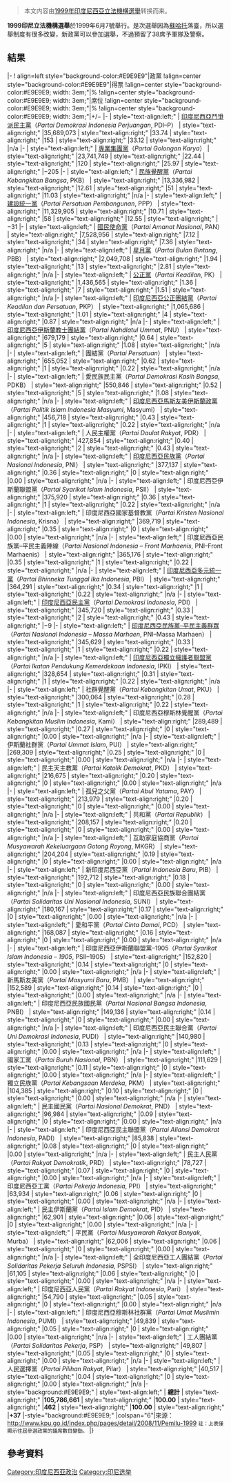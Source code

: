 > 本文内容由[1999年印度尼西亞立法機構選舉](https://zh.wikipedia.org/wiki/1999年印度尼西亞立法機構選舉)转换而来。


**1999印尼立法機構選舉**於1999年6月7號舉行。是次選舉因為[蘇哈托](../Page/蘇哈托.md "wikilink")落臺，所以選舉制度有很多改變，新政黨可以參加選舉，不過預留了38席予軍隊及警察。

## 結果

|- \! align=left style="background-color:\#E9E9E9"|政黨 \!align=center style="background-color:\#E9E9E9"|得票 \!align=center style="background-color:\#E9E9E9; width: 3em;"|% \!align=center style="background-color:\#E9E9E9; width: 3em;"|席位 \!align=center style="background-color:\#E9E9E9; width: 3em;"|% \!align=center style="background-color:\#E9E9E9; width: 3em;"|+/− |- | style="text-align:left;" | [印度尼西亞鬥爭派民主黨](https://zh.wikipedia.org/wiki/印度尼西亞鬥爭派民主黨 "wikilink")（*Partai Demokrasi Indonesia Perjuangan*, PDI–P） | style="text-align:right;" |35,689,073 | style="text-align:right;" |33.74 | style="text-align:right;" |153 | style="text-align:right;" |33.12 | style="text-align:right;" |n/a |- | style="text-align:left;" | [專業集團黨](../Page/專業集團黨.md "wikilink")（*Partai Golongan Karya*） | style="text-align:right;" |23,741,749 | style="text-align:right;" |22.44 | style="text-align:right;" |120 | style="text-align:right;" |25.97 | style="text-align:right;" |−205 |- | style="text-align:left;" | [民族覺醒黨](https://zh.wikipedia.org/wiki/民族覺醒黨 "wikilink")（*Partai Kebangkitan Bangsa*, PKB） | style="text-align:right;" |13,336,982 | style="text-align:right;" |12.61 | style="text-align:right;" |51 | style="text-align:right;" |11.03 | style="text-align:right;" |n/a |- | style="text-align:left;" | [建設統一黨](https://zh.wikipedia.org/wiki/建設統一黨 "wikilink")（*Partai Persatuan Pembangunan*, PPP） | style="text-align:right;" |11,329,905 | style="text-align:right;" |10.71 | style="text-align:right;" |58 | style="text-align:right;" |12.55 | style="text-align:right;" |−31 |- | style="text-align:left;" | [國民使命黨](https://zh.wikipedia.org/wiki/國民使命黨 "wikilink")（*Partai Amanat Nasional*, PAN） | style="text-align:right;" |7,528,956 | style="text-align:right;" |7.12 | style="text-align:right;" |34 | style="text-align:right;" |7.36 | style="text-align:right;" |n/a |- | style="text-align:left;" | [星月黨](https://zh.wikipedia.org/wiki/星月黨 "wikilink")（*Partai Bulan Bintang*, PBB） | style="text-align:right;" |2,049,708 | style="text-align:right;" |1.94 | style="text-align:right;" |13 | style="text-align:right;" |2.81 | style="text-align:right;" |n/a |- | style="text-align:left;" | [公正黨](https://zh.wikipedia.org/wiki/繁榮公正黨 "wikilink")（*Partai Keadilan*, PK） | style="text-align:right;" |1,436,565 | style="text-align:right;" |1.36 | style="text-align:right;" |7 | style="text-align:right;" |1.51 | style="text-align:right;" |n/a |- | style="text-align:left;" | [印度尼西亞公正團結黨](https://zh.wikipedia.org/wiki/印度尼西亞公正團結黨 "wikilink")（*Partai Keadilan dan Persatuan*, PKP） | style="text-align:right;" |1,065,686 | style="text-align:right;" |1.01 | style="text-align:right;" |4 | style="text-align:right;" |0.87 | style="text-align:right;" |n/a |- | style="text-align:left;" | [印度尼西亞伊斯蘭教士團結黨](https://zh.wikipedia.org/wiki/印度尼西亞伊斯蘭教士團結黨 "wikilink")（*Partai Nahdlatul Ummat*, PNU） | style="text-align:right;" |679,179 | style="text-align:right;" |0.64 | style="text-align:right;" |5 | style="text-align:right;" |1.08 | style="text-align:right;" |n/a |- | style="text-align:left;" | 團結黨（*Partai Persatuan*） | style="text-align:right;" |655,052 | style="text-align:right;" |0.62 | style="text-align:right;" |1 | style="text-align:right;" |0.22 | style="text-align:right;" |n/a |- | style="text-align:left;" | 愛民族民主黨（*Partai Demokrasi Kasih Bangsa*, PDKB） | style="text-align:right;" |550,846 | style="text-align:right;" |0.52 | style="text-align:right;" |5 | style="text-align:right;" |1.08 | style="text-align:right;" |n/a |- | style="text-align:left;" | [印度尼西亞馬斯友美伊斯蘭政黨](../Page/馬斯友美黨.md "wikilink")（*Partai Politik Islam Indonesia Masyumi*, Masyumi） | style="text-align:right;" |456,718 | style="text-align:right;" |0.43 | style="text-align:right;" |1 | style="text-align:right;" |0.22 | style="text-align:right;" |n/a |- | style="text-align:left;" | 人民主權黨（*Partai Daulat Rakyat*, PDR） | style="text-align:right;" |427,854 | style="text-align:right;" |0.40 | style="text-align:right;" |2 | style="text-align:right;" |0.43 | style="text-align:right;" |n/a |- | style="text-align:left;" | [印度尼西亞民族黨](https://zh.wikipedia.org/wiki/印尼國民黨 "wikilink")（*Partai Nasional Indonesia*, PNI） | style="text-align:right;" |377,137 | style="text-align:right;" |0.36 | style="text-align:right;" |0 | style="text-align:right;" |0.00 | style="text-align:right;" |n/a |- | style="text-align:left;" | 印度尼西亞伊斯蘭聯盟黨（*Partai Syarikat Islam Indonesia*, PSII） | style="text-align:right;" |375,920 | style="text-align:right;" |0.36 | style="text-align:right;" |1 | style="text-align:right;" |0.22 | style="text-align:right;" |n/a |- | style="text-align:left;" | 印度尼西亞國家基督教黨（*Partai Kristen Nasional Indonesia*, Krisna） | style="text-align:right;" |369,719 | style="text-align:right;" |0.35 | style="text-align:right;" |0 | style="text-align:right;" |0.00 | style="text-align:right;" |n/a |- | style="text-align:left;" | 印度尼西亞民族黨–平民主義陣線（*Partai Nasional Indonesia – Front Marhaenis*, PNI–Front Marhaenis） | style="text-align:right;" |365,176 | style="text-align:right;" |0.35 | style="text-align:right;" |1 | style="text-align:right;" |0.22 | style="text-align:right;" |n/a |- | style="text-align:left;" | [印度尼西亞多元統一黨](https://zh.wikipedia.org/wiki/印度尼西亞多元統一黨 "wikilink")（*Partai Bhinneka Tunggal Ika Indonesia*, PBI） | style="text-align:right;" |364,291 | style="text-align:right;" |0.34 | style="text-align:right;" |1 | style="text-align:right;" |0.22 | style="text-align:right;" |n/a |- | style="text-align:left;" | [印度尼西亞民主黨](https://zh.wikipedia.org/wiki/印度尼西亞民主黨 "wikilink")（*Partai Demokrasi Indonesia*, PDI） | style="text-align:right;" |345,720 | style="text-align:right;" |0.33 | style="text-align:right;" |2 | style="text-align:right;" |0.43 | style="text-align:right;" |−9 |- | style="text-align:left;" | [印度尼西亞民族黨–平民主義群眾](https://zh.wikipedia.org/wiki/平民主義印尼國民黨 "wikilink")（*Partai Nasional Indonesia – Massa Marhaen*, PNI–Massa Marhaen） | style="text-align:right;" |345,629 | style="text-align:right;" |0.33 | style="text-align:right;" |1 | style="text-align:right;" |0.22 | style="text-align:right;" |n/a |- | style="text-align:left;" | [印度尼西亞獨立擁護者聯盟黨](https://zh.wikipedia.org/wiki/印度尼西亞獨立擁護者聯盟 "wikilink")（*Partai Ikatan Pendukung Kemerdekaan Indonesia*, IPKI） | style="text-align:right;" |328,654 | style="text-align:right;" |0.31 | style="text-align:right;" |1 | style="text-align:right;" |0.22 | style="text-align:right;" |n/a |- | style="text-align:left;" | 社群覺醒黨（*Partai Kebangkitan Umat*, PKU） | style="text-align:right;" |300,064 | style="text-align:right;" |0.28 | style="text-align:right;" |1 | style="text-align:right;" |0.22 | style="text-align:right;" |n/a |- | style="text-align:left;" | 印度尼西亞穆斯林覺醒黨（*Partai Kebangkitan Muslim Indonesia*, Kami） | style="text-align:right;" |289,489 | style="text-align:right;" |0.27 | style="text-align:right;" |0 | style="text-align:right;" |0.00 | style="text-align:right;" |n/a |- | style="text-align:left;" | 伊斯蘭社群黨（*Partai Ummat Islam*, PUI） | style="text-align:right;" |269,309 | style="text-align:right;" |0.25 | style="text-align:right;" |0 | style="text-align:right;" |0.00 | style="text-align:right;" |n/a |- | style="text-align:left;" | 民主天主教黨（*Partai Katolik Demokrat*, PKD） | style="text-align:right;" |216,675 | style="text-align:right;" |0.20 | style="text-align:right;" |0 | style="text-align:right;" |0.00 | style="text-align:right;" |n/a |- | style="text-align:left;" | 孤兒之父黨（*Partai Abul Yatama*, PAY） | style="text-align:right;" |213,979 | style="text-align:right;" |0.20 | style="text-align:right;" |0 | style="text-align:right;" |0.00 | style="text-align:right;" |n/a |- | style="text-align:left;" | 共和黨（*Partai Republik*） | style="text-align:right;" |208,157 | style="text-align:right;" |0.20 | style="text-align:right;" |0 | style="text-align:right;" |0.00 | style="text-align:right;" |n/a |- | style="text-align:left;" | 互助家庭協商黨（*Partai Musyawarah Kekeluargaan Gotong Royong*, MKGR） | style="text-align:right;" |204,204 | style="text-align:right;" |0.19 | style="text-align:right;" |0 | style="text-align:right;" |0.00 | style="text-align:right;" |n/a |- | style="text-align:left;" | 新印度尼西亞黨（*Partai Indonesia Baru*, PIB） | style="text-align:right;" |192,712 | style="text-align:right;" |0.18 | style="text-align:right;" |0 | style="text-align:right;" |0.00 | style="text-align:right;" |n/a |- | style="text-align:left;" | 印度尼西亞民族聯合團結黨（*Partai Solidaritas Uni Nasional Indonesia*, SUNI） | style="text-align:right;" |180,167 | style="text-align:right;" |0.17 | style="text-align:right;" |0 | style="text-align:right;" |0.00 | style="text-align:right;" |n/a |- | style="text-align:left;" | 愛和平黨（*Partai Cinta Damai*, PCD） | style="text-align:right;" |168,087 | style="text-align:right;" |0.16 | style="text-align:right;" |0 | style="text-align:right;" |0.00 | style="text-align:right;" |n/a |- | style="text-align:left;" | 印度尼西亞伊斯蘭聯盟黨–1905（*Partai Syarikat Islam Indonesia – 1905*, PSII–1905） | style="text-align:right;" |152,820 | style="text-align:right;" |0.14 | style="text-align:right;" |0 | style="text-align:right;" |0.00 | style="text-align:right;" |n/a |- | style="text-align:left;" | 新馬斯友美黨（*Partai Masyumi Baru*, PMB） | style="text-align:right;" |152,589 | style="text-align:right;" |0.14 | style="text-align:right;" |0 | style="text-align:right;" |0.00 | style="text-align:right;" |n/a |- | style="text-align:left;" | 印度尼西亞民族國民黨（*Partai Nasional Bangsa Indonesia*, PNBI） | style="text-align:right;" |149,136 | style="text-align:right;" |0.14 | style="text-align:right;" |0 | style="text-align:right;" |0.00 | style="text-align:right;" |n/a |- | style="text-align:left;" | 印度尼西亞民主聯合黨（*Partai Uni Demokrasi Indonesia*, PUDI） | style="text-align:right;" |140,980 | style="text-align:right;" |0.13 | style="text-align:right;" |0 | style="text-align:right;" |0.00 | style="text-align:right;" |n/a |- | style="text-align:left;" | 國家工黨（*Partai Buruh Nasional*, PBN） | style="text-align:right;" |111,629 | style="text-align:right;" |0.11 | style="text-align:right;" |0 | style="text-align:right;" |0.00 | style="text-align:right;" |n/a |- | style="text-align:left;" | 獨立民族黨（*Partai Kebangsaan Merdeka*, PKM） | style="text-align:right;" |104,385 | style="text-align:right;" |0.10 | style="text-align:right;" |0 | style="text-align:right;" |0.00 | style="text-align:right;" |n/a |- | style="text-align:left;" | 民主國民黨（*Partai Nasional Demokrat*, PND） | style="text-align:right;" |96,984 | style="text-align:right;" |0.09 | style="text-align:right;" |0 | style="text-align:right;" |0.00 | style="text-align:right;" |n/a |- | style="text-align:left;" | 印度尼西亞民主聯盟黨（*Partai Aliansi Demokrat Indonesia*, PADI） | style="text-align:right;" |85,838 | style="text-align:right;" |0.08 | style="text-align:right;" |0 | style="text-align:right;" |0.00 | style="text-align:right;" |n/a |- | style="text-align:left;" | 民主人民黨（*Partai Rakyat Demokratik*, PRD） | style="text-align:right;" |78,727 | style="text-align:right;" |0.07 | style="text-align:right;" |0 | style="text-align:right;" |0.00 | style="text-align:right;" |n/a |- | style="text-align:left;" | 印度尼西亞工黨（*Partai Pekerja Indonesia*, PPI） | style="text-align:right;" |63,934 | style="text-align:right;" |0.06 | style="text-align:right;" |0 | style="text-align:right;" |0.00 | style="text-align:right;" |n/a |- | style="text-align:left;" | 民主伊斯蘭黨（*Partai Islam Demokrat*, PID） | style="text-align:right;" |62,901 | style="text-align:right;" |0.06 | style="text-align:right;" |0 | style="text-align:right;" |0.00 | style="text-align:right;" |n/a |- | style="text-align:left;" | 平民黨（*Partai Musyawarah Rakyat Banyak*, Murba） | style="text-align:right;" |62,006 | style="text-align:right;" |0.06 | style="text-align:right;" |0 | style="text-align:right;" |0.00 | style="text-align:right;" |n/a |- | style="text-align:left;" | 全印度尼西亞工人團結黨（*Partai Solidaritas Pekerja Seluruh Indonesia*, PSPSI） | style="text-align:right;" |61,105 | style="text-align:right;" |0.06 | style="text-align:right;" |0 | style="text-align:right;" |0.00 | style="text-align:right;" |n/a |- | style="text-align:left;" | 印度尼西亞人民黨（*Partai Rakyat Indonesia*, Pari） | style="text-align:right;" |54,790 | style="text-align:right;" |0.05 | style="text-align:right;" |0 | style="text-align:right;" |0.00 | style="text-align:right;" |n/a |- | style="text-align:left;" | 印度尼西亞穆斯林社群黨（*Partai Umat Muslimin Indonesia*, PUMI） | style="text-align:right;" |49,839 | style="text-align:right;" |0.05 | style="text-align:right;" |0 | style="text-align:right;" |0.00 | style="text-align:right;" |n/a |- | style="text-align:left;" | 工人團結黨（*Partai Solidaritas Pekerja*, PSP） | style="text-align:right;" |49,807 | style="text-align:right;" |0.05 | style="text-align:right;" |0 | style="text-align:right;" |0.00 | style="text-align:right;" |n/a |- | style="text-align:left;" | 人民選擇黨（*Partai Pilihan Rakyat*, Pilar） | style="text-align:right;" |40,517 | style="text-align:right;" |0.04 | style="text-align:right;" |0 | style="text-align:right;" |0.00 | style="text-align:right;" |n/a |-style="background:\#E9E9E9;" | style="text-align:left;" | **總計** | style="text-align:right;" |**105,786,661** | style="text-align:right;" |**100.00** | style="text-align:right;" |**462** | style="text-align:right;" |**100.00** | style="text-align:right;" |**+37** |-style="background:\#E9E9E9;" |colspan="6"|來源：http://www.kpu.go.id/index.php/pages/detail/2008/11/Pemilu-1999
<small>註：上表僅顯示往屆參選政黨的議席數目變動。</small> |}<noinclude>

## 參考資料

[Category:印度尼西亚政治](https://zh.wikipedia.org/wiki/Category:印度尼西亚政治 "wikilink") [Category:印尼选举](https://zh.wikipedia.org/wiki/Category:印尼选举 "wikilink")